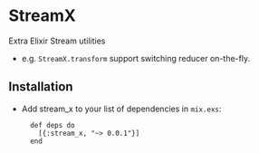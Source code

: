 # StreamX

Extra Elixir Stream utilities

* e.g. `StreamX.transform` support switching reducer on-the-fly.

## Installation

* Add stream_x to your list of dependencies in `mix.exs`:

        def deps do
          [{:stream_x, "~> 0.0.1"}]
        end

